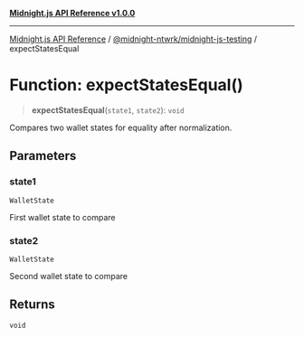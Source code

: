 [**Midnight.js API Reference v1.0.0**](../../../README.md)

***

[Midnight.js API Reference](../../../packages.md) / [@midnight-ntwrk/midnight-js-testing](../README.md) / expectStatesEqual

# Function: expectStatesEqual()

> **expectStatesEqual**(`state1`, `state2`): `void`

Compares two wallet states for equality after normalization.

## Parameters

### state1

`WalletState`

First wallet state to compare

### state2

`WalletState`

Second wallet state to compare

## Returns

`void`
